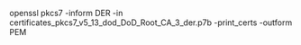 openssl pkcs7 -inform DER -in certificates_pkcs7_v5_13_dod_DoD_Root_CA_3_der.p7b -print_certs -outform PEM
